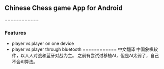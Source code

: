## Chinese Chess game App for Android
============
### Features
 - player vs player on one device
 - player vs player through bluetooth
============
中文翻译
中国象棋软件，以人人对战和蓝牙对战为主。
之前有尝试过移植AI，但是AI太弱了，自己不会AI算法。
